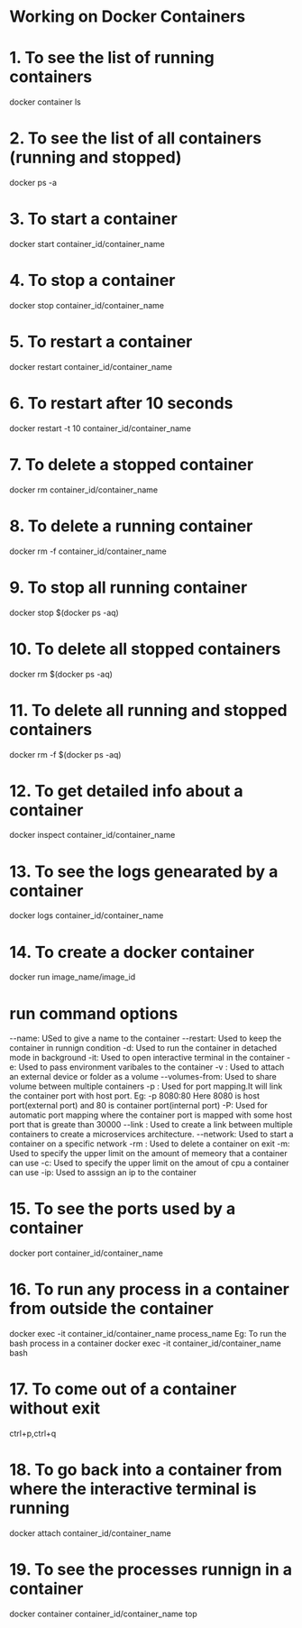 # Working on Docker Containers
# 1. To see the list of running containers
docker container ls
# 2. To see the list of all containers (running and stopped)
docker ps -a
# 3. To start a container
docker start container_id/container_name
# 4. To stop a container
docker stop container_id/container_name
# 5. To restart a container
docker restart container_id/container_name
# 6. To restart after 10 seconds
docker restart -t 10 container_id/container_name
# 7. To delete a stopped container
docker rm container_id/container_name
# 8. To delete a running container
docker rm -f container_id/container_name
# 9. To stop all running container
docker stop $(docker ps -aq)
# 10. To delete all stopped containers
docker rm $(docker ps -aq)
# 11. To delete all running and stopped containers
docker rm -f $(docker ps -aq)
# 12. To get detailed info about a container
docker inspect container_id/container_name
# 13. To see the logs genearated by a container
docker logs container_id/container_name
# 14.  To create a docker container
docker run image_name/image_id
# run command options
--name:  USed to give a name to the container
--restart: Used to keep the container in runnign condition
-d: Used to run the container in detached mode in background
-it: Used to open interactive terminal in the container
-e: Used to pass environment varibales to the container
-v : Used to attach an external device or folder as a volume
--volumes-from: Used to share volume between multiple containers
-p : Used for port mapping.It will link the container port with host port.
Eg: -p 8080:80 Here 8080 is host port(external port) and 80 is container port(internal port)
-P: Used for automatic port mapping where the container port is mapped with some host port that is greate than 30000
--link : Used to create a link between multiple containers to create a microservices architecture.
--network: Used to start a container on a specific network
-rm : Used to delete a container on exit
-m: Used to specify the upper limit on the amount of memeory that a container can use
-c: Used to specify the upper limit on the amout of cpu a container can use
-ip: Used to asssign an ip to the container
# 15. To see the ports used by a container
docker port container_id/container_name
# 16. To run any process in a container from outside the container
docker exec -it container_id/container_name process_name
Eg: To run the bash process in a container
docker exec -it container_id/container_name bash
# 17. To come out of a container without exit
ctrl+p,ctrl+q
# 18. To go back into a container from where the interactive terminal is running
docker attach container_id/container_name
# 19. To see the processes runnign in a container
docker container container_id/container_name top
